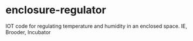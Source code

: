 # enclosure-regulator
IOT code for regulating temperature and humidity in an enclosed space.  IE, Brooder, Incubator
